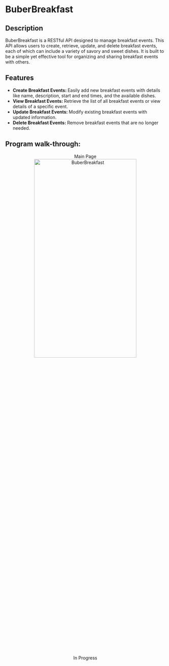 <h1>BuberBreakfast</h1>

<h2>Description</h2>
BuberBreakfast is a RESTful API designed to manage breakfast events. This API allows users to create, retrieve, update, and delete breakfast events, each of which can include a variety of savory and sweet dishes. It is built to be a simple yet effective tool for organizing and sharing breakfast events with others.
<br />

<h2>Features</h2>

- <b>Create Breakfast Events: </b>Easily add new breakfast events with details like name, description, start and end times, and the available dishes.
- <b>View Breakfast Events: </b>Retrieve the list of all breakfast events or view details of a specific event.
- <b>Update Breakfast Events: </b>Modify existing breakfast events with updated information.
- <b>Delete Breakfast Events: </b>Remove breakfast events that are no longer needed.

<h2>Program walk-through:</h2>

<p align="center">
Main Page <br/>
<img src="https://imgur.com/I5kNmVJ.png" height="40%" width="80%" alt="BuberBreakfast"/>
 <br/>
In Progress <br/>
<br />

<!--
 ```diff
- text in red
+ text in green
! text in orange
# text in gray
@@ text in purple (and bold)@@
```
--!>
